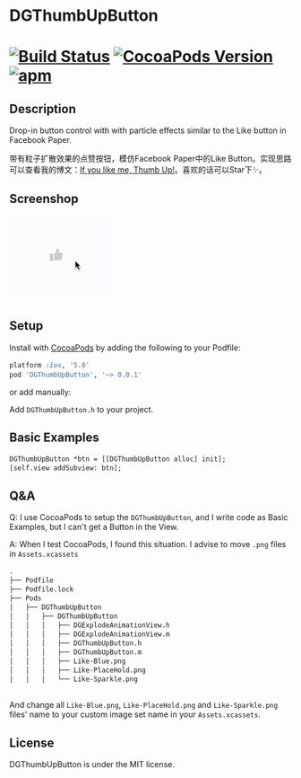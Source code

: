 DGThumbUpButton
=============

[![Build Status](https://travis-ci.org/scalessec/Toast.svg?branch=3.0)]()  [![CocoaPods Version](https://img.shields.io/cocoapods/v/Toast.svg)]()  [![apm](https://img.shields.io/apm/l/vim-mode.svg?maxAge=2592000)]()
=========

## Description

Drop-in button control with with particle effects similar to the Like button in Facebook Paper.

带有粒子扩散效果的点赞按钮，模仿Facebook Paper中的Like Button。实现思路可以查看我的博文：[If you like me, Thumb Up!](http://desgard.com/2016/06/09/DGThumbUpButton/)。喜欢的话可以Star下✨。

## Screenshop

![](Source/demo0.gif)

## Setup

Install with [CocoaPods](http://cocoapods.org) by adding the following to your Podfile:

``` ruby
platform :ios, '5.0'
pod 'DGThumbUpButton', '~> 0.0.1'
```

or add manually: 

Add `DGThumbUpButton.h` to your project.

## Basic Examples

```objc
DGThumbUpButton *btn = [[DGThumbUpButton alloc] init];
[self.view addSubview: btn];
```
## Q&A

Q: I use CocoaPods to setup the `DGThumbUpButton`, and I write code as Basic Examples, but I can't get a Button in the View.

A: When I test CocoaPods, I found this situation. I advise to move `.png` files in `Assets.xcassets`

```shell
.
├── Podfile
├── Podfile.lock
├── Pods
│   ├── DGThumbUpButton
│   │   ├── DGThumbUpButton
│   │   │   ├── DGExplodeAnimationView.h
│   │   │   ├── DGExplodeAnimationView.m
│   │   │   ├── DGThumbUpButton.h
│   │   │   ├── DGThumbUpButton.m
│   │   │   ├── Like-Blue.png
│   │   │   ├── Like-PlaceHold.png
│   │   │   └── Like-Sparkle.png
      
```

And change all `Like-Blue.png`, `Like-PlaceHold.png` and `Like-Sparkle.png` files' name to your custom image set name in your `Assets.xcassets`.

## License

DGThumbUpButton is under the MIT license.
